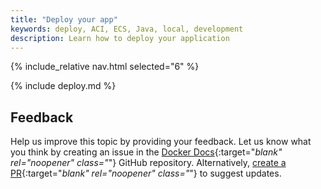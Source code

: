 ```yaml
---
title: "Deploy your app"
keywords: deploy, ACI, ECS, Java, local, development
description: Learn how to deploy your application
---
```


{% include_relative nav.html selected="6" %}

{% include deploy.md %}

## Feedback

Help us improve this topic by providing your feedback. Let us know what you think by creating an issue in the [Docker Docs](https://github.com/docker/docker.github.io/issues/new?title=[Java%20docs%20feedback]){:target="_blank" rel="noopener" class="_"} GitHub repository. Alternatively, [create a PR](https://github.com/docker/docker.github.io/pulls){:target="_blank" rel="noopener" class="_"} to suggest updates.
